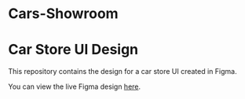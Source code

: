 # Cars-Showroom

# Car Store UI Design

This repository contains the design for a car store UI created in Figma.

You can view the live Figma design [here]([https://www.figma.com/file/xyz123/car-store-ui](https://www.figma.com/proto/e1sfixZRdkSTfl3SYVK1Gg/Untitled?node-id=0-1&t=MbTRLhOjdyLm2gen-1)).
